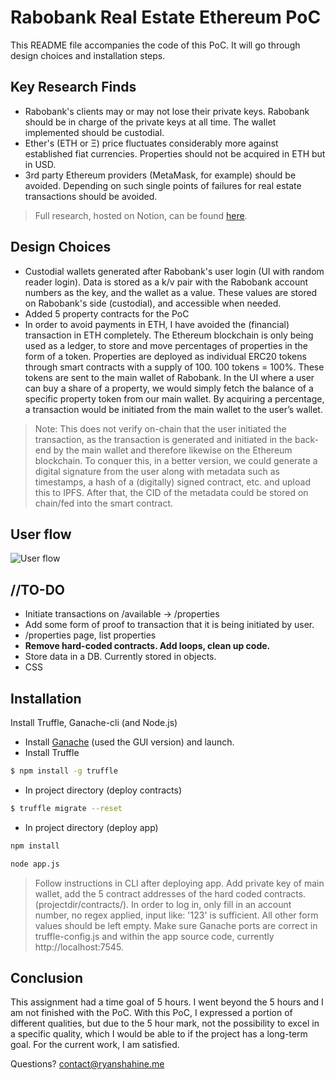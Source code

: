 # Rabobank Real Estate Ethereum PoC

This README file accompanies the code of this PoC. It will go through design choices and installation steps.

## Key Research Finds
- Rabobank's clients may or may not lose their private keys. Rabobank should be in charge of the private keys at all time. The wallet implemented should be custodial.
- Ether's (ETH or Ξ) price fluctuates considerably more against established fiat currencies. Properties should not be acquired in ETH but in USD. 
- 3rd party Ethereum providers (MetaMask, for example) should be avoided. Depending on such single points of failures for real estate transactions should be avoided.

> Full research, hosted on Notion, can be found [here](https://adaptive-afternoon-a8b.notion.site/Rabobank-Blockchain-Assignment-01cc04db97da4a7b8807844a7bea704f).
 


## Design Choices
- Custodial wallets generated after Rabobank's user login (UI with random reader login). Data is stored as a k/v pair with the Rabobank account numbers as the key, and the wallet as a value. These values are stored on Rabobank's side (custodial), and accessible when needed.
- Added 5 property contracts for the PoC
- In order to avoid payments in ETH, I have avoided the (financial) transaction  in ETH completely. The Ethereum blockchain is only being used as a ledger, to store and move percentages of properties in the form of a token.  Properties are deployed as individual ERC20 tokens through smart contracts with a supply of 100. 100 tokens = 100%. These tokens are sent to the main wallet of Rabobank. In the UI where a user can buy a share of a property, we would simply fetch the balance of a specific property token from our main wallet. By acquiring a percentage, a transaction would be initiated from the main wallet to the user’s wallet.
>Note: This does not verify on-chain that the user initiated the transaction, as the transaction is generated and initiated in the back-end by the main wallet and therefore likewise on the Ethereum blockchain. To conquer this, in a better version, we could generate a digital signature from the user along with metadata such as timestamps, a hash of a (digitally) signed contract, etc. and upload this to IPFS. After that, the CID of the metadata could be stored on chain/fed into the smart contract.

## User flow
![User flow](https://s3.us-west-2.amazonaws.com/secure.notion-static.com/6691812c-e985-40ba-ad76-6f40ce6b4db4/Untitled.png?X-Amz-Algorithm=AWS4-HMAC-SHA256&X-Amz-Credential=AKIAT73L2G45O3KS52Y5%2F20210804%2Fus-west-2%2Fs3%2Faws4_request&X-Amz-Date=20210804T090856Z&X-Amz-Expires=86400&X-Amz-Signature=db40abe16fc1eb491a612ebd017e38230baaceabbefca616cd1471bdf148bf27&X-Amz-SignedHeaders=host&response-content-disposition=filename%20%3D%22Untitled.png%22)

## //TO-DO
- Initiate transactions on /available -> /properties
- Add some form of proof to transaction that it is being initiated by user.
- /properties page, list properties
- **Remove hard-coded contracts. Add loops, clean up code.**
- Store data in a DB. Currently stored in objects.
- CSS


## Installation
Install Truffle, Ganache-cli (and Node.js)
- Install [Ganache](https://www.trufflesuite.com/ganache) (used the GUI version) and launch. 
- Install Truffle
```bash
$ npm install -g truffle
```
- In project directory (deploy contracts)
```bash
$ truffle migrate --reset
```
- In project directory (deploy app)
```bash
npm install
```
```bash
node app.js
```
> Follow instructions in CLI after deploying app. Add private key of main wallet, add the 5 contract addresses of the hard coded contracts. (projectdir/contracts/). In order to log in, only fill in an account number, no regex applied, input like: '123' is sufficient. All other form values should be left empty. Make sure Ganache ports are correct in truffle-config.js and within the app source code, currently http://localhost:7545.


## Conclusion
This assignment had a time goal of 5 hours. I went beyond the 5 hours and I am not finished with the PoC. With this PoC, I expressed a portion of different qualities, but due to the 5 hour mark, not the possibility to excel in a specific quality, which I would be able to if the project has a long-term goal. For the current work, I am satisfied.

Questions? contact@ryanshahine.me